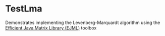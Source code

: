 # TestLma
Demonstrates implementing the Levenberg-Marquardt algorithm using the [Efficient Java Matrix Library (EJML)](http://ejml.org/wiki/index.php?title=Main_Page) toolbox
